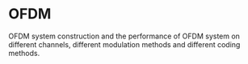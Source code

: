 # OFDM
OFDM system construction and the performance of OFDM system on different channels, different modulation methods and different coding methods.
